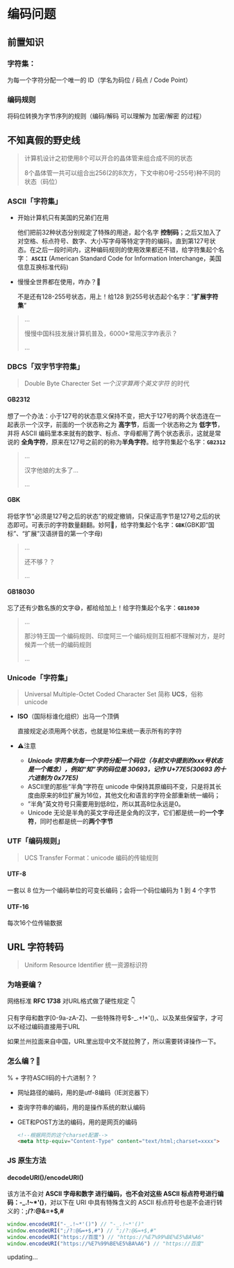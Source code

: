# 编码问题

## 前置知识

### 字符集：

为每一个字符分配一个唯一的 ID（学名为码位 / 码点 / Code Point）

### 编码规则

将码位转换为字节序列的规则（编码/解码 可以理解为 加密/解密 的过程）

## 不知真假的野史线

> 计算机设计之初使用8个可以开合的晶体管来组合成不同的状态
>
> 8个晶体管一共可以组合出256(2的8次方，下文中称0号-255号)种不同的状态（码位）

### ASCII「字符集」

* 开始计算机只有美国的兄弟们在用 

  他们把前32种状态分别规定了特殊的用途，起个名字 **控制码**；之后又加入了对空格、标点符号、数字、大小写字母等特定字符的编码，直到第127号状态。在之后一段时间内，这种编码规则的使用效果都还不错，给字符集起个名字： **`ASCII`** (American Standard Code for Information Interchange，美国信息互换标准代码)

* 慢慢全世界都在使用，咋办？🤔

  不是还有128-255号状态，用上！给128 到255号状态起个名字：”**扩展字符集**“

>...
>
>慢慢中国科技发展计算机普及，6000+常用汉字咋表示？
>
>...

### DBCS「双字节字符集」

> Double Byte Charecter Set  *一个汉字算两个英文字符* 的时代

#### GB2312

想了一个办法：小于127号的状态意义保持不变，把大于127号的两个状态连在一起表示一个汉字，前面的一个状态称之为 **高字节**，后面一个状态称之为 **低字节**，并将 ASCII 编码里本来就有的数字、标点、字母都用了两个状态表示，这就是常说的 **全角字符**，原来在127号之前的的称为**半角字符**。给字符集起个名字：**`GB2312`**

> ...
>
> 汉字他娘的太多了...
>
> ...

#### GBK

将低字节“必须是127号之后的状态”的规定撤销，只保证高字节是127号之后的状态即可。可表示的字符数量翻翻。妙阿🤨，给字符集起个名字：**`GBK`**(GBK即“国标”、“扩展”汉语拼音的第一个字母)

> ...
>
> 还不够？？
>
> ...

#### GB18030

忘了还有少数名族的文字😅，都给给加上！给字符集起个名字：**`GB18030`**

>  ...
>
> 那沙特王国一个编码规则、印度阿三一个编码规则互相都不理解对方，是时候弄一个统一的编码规则
>
> ...

### Unicode「字符集」

> Universal Multiple-Octet Coded Character Set 简称 **UCS**，俗称 unicode

* **ISO**（国际标谁化组织）出马一个顶俩

  直接规定必须用两个状态，也就是16位来统一表示所有的字符

* ⚠️注意

  * ***Unicode 字符集为每一个字符分配一个码位（与前文中提到的xxx号状态是一个概念），例如“知”字的码位是 30693，记作 U+77E5(30693 的十六进制为 0x77E5)***
  * ASCII里的那些“半角”字符在 unicode 中保持其原编码不变，只是将其长度由原来的8位扩展为16位，其他文化和语言的字符全部重新统一编码；
  * ”半角”英文符号只需要用到低8位，所以其高8位永远是0。
  * Unicode 无论是半角的英文字母还是全角的汉字，它们都是统一的**一个字符**，同时也都是统一的**两个字节**

  

### UTF「编码规则」

> UCS Transfer Format：unicode 编码的传输规则

#### UTF-8

一套以 8 位为一个编码单位的可变长编码；会将一个码位编码为 1 到 4 个字节

#### UTF-16

每次16个位传输数据

## URL 字符转码

> Uniform Resource Identifier 统一资源标识符

### **为啥要编？**

网络标准 **RFC 1738** 对URL格式做了硬性规定 👇

只有字母和数字[0-9a-zA-Z]、一些特殊符号$-_.+!*'(),、以及某些保留字，才可以不经过编码直接用于URL

如果兰州拉面来自中国，URL里出现中文不就拉胯了，所以需要转译操作一下。

### 怎么编？🌟

% + 字符ASCII码的十六进制？？

* 网址路径的编码，用的是utf-8编码（IE浏览器下）

* 查询字符串的编码，用的是操作系统的默认编码

* GET和POST方法的编码，用的是网页的编码

  ```html
  <!--根据网页的这个charset配置-->
  <meta http-equiv="Content-Type" content="text/html;charset=xxxx">
  ```

### JS 原生方法

#### decodeURI()/encodeURI() 

该方法不会对 **ASCII 字母和数字 **进行编码，也不会对这些 ASCII 标点符号进行编码：**-_.!~*'()**，对以下在 URI 中具有特殊含义的 ASCII 标点符号也是不会进行转义的：**;/?:@&=+$,#**

```js
window.encodeURI("-_.!~*'()") // "-_.!~*'()"
window.encodeURI(";/?:@&=+$,#") // ";/?:@&=+$,#"
window.encodeURI("https://百度") // "https://%E7%99%BE%E5%BA%A6"
window.encodeURI("https://%E7%99%BE%E5%BA%A6") // "https://百度"
```

updating...